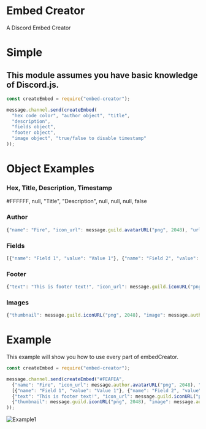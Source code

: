 # Embed Creator
A Discord Embed Creator

# Simple
## This module assumes you have basic knowledge of Discord.js.
```javascript
const createEmbed = require("embed-creator");

message.channel.send(createEmbed(
  "hex code color", "author object", "title",
  "description",
  "fields object",
  "footer object",
  "image object", "true/false to disable timestamp"
));
```

# Object Examples
### Hex, Title, Description, Timestamp
#FFFFFF, null, "Title", "Description", null, null, null, false
### Author
```javascript
{"name": "Fire", "icon_url": message.guild.avatarURL("png", 2048), "url": "https://www.google.com"}
```
### Fields
```javascript
[{"name": "Field 1", "value": "Value 1"}, {"name": "Field 2", "value": "Value 2"}]
```
### Footer
```javascript
{"text": "This is footer text!", "icon_url": message.guild.iconURL("png", 2048)}
```
### Images
```javascript
{"thumbnail": message.guild.iconURL("png", 2048), "image": message.author.avatarURL("png", 2048)}
```

# Example
This example will show you how to use every part of embedCreator.
```javascript
const createEmbed = require("embed-creator");

message.channel.send(createEmbed("#FEAFEA", 
  {"name": "Fire", "icon_url": message.author.avatarURL("png", 2048), "url": "https://www.google.com"}, "Title", "Description",
  [{"name": "Field 1", "value": "Value 1"}, {"name": "Field 2", "value": "Value 2"}],
  {"text": "This is footer text!", "icon_url": message.guild.iconURL("png", 2048)}, 
  {"thumbnail": message.guild.iconURL("png", 2048), "image": message.author.avatarURL("png", 2048)}, false
));
```
![Example1](https://img.visual-fire.com/Saved/gn6tg.png)
